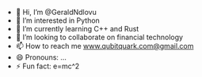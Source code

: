 - 👋 Hi, I’m @GeraldNdlovu
- 👀 I’m interested in Python
- 🌱 I’m currently learning C++ and Rust
- 💞️ I’m looking to collaborate on financial technology
- 📫 How to reach me www.qubitquark.com@gmail.com
- 😄 Pronouns: ...
- ⚡ Fun fact: e=mc^2

<!---
GeraldNdlovu/GeraldNdlovu is a ✨ special ✨ repository because its `README.md` (this file) appears on your GitHub profile.
You can click the Preview link to take a look at your changes.
--->

